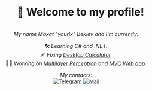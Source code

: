 <div id="user-content-toc" align="center">
  <ul>
    <summary>
      <h1 style="display: inline-block;">👋 Welcome to my profile!</h1>
    </summary>
  </ul>
</div>

<div align="center">

*My name Maxat "yourlx" Bekiev and I'm currently:*

🛠 *Learning C# and .NET.*
<br>
🩹 *Fixing [Desktop Calculator](https://github.com/yourlx/DesktopCalculator).*
<br>
👨‍💻 *Working on [Multilayer Perceptron](https://github.com/Effectuss/Multilayer-Perceptron-CPP-QT) and [MVC Web app](https://github.com/yourlx/InfoDashboard).*
<!--
<br>
🔎 Looking for C# backend internship or full time job.
-->

*My contacts:*
<br>
[![Telegram](https://img.shields.io/badge/telegram-black?style=for-the-badge&logo=telegram)](https://t.me/yourlx)
[![Mail](https://img.shields.io/badge/mail-black?style=for-the-badge&logo=gmail)](mailto:maxatbekiev@gmail.com)

</div>

<!--
<div align="center">

<details> <summary>Leetcode stats</summary>

![Leetcode](https://leetcard.jacoblin.cool/yourlx?theme=dark&font=ABeeZee&ext=heatmap)

</details>

[![Leetcode](https://img.shields.io/badge/leetcode-black?style=for-the-badge&logo=leetcode)](https://leetcode.com/yourlx/)

</div>
-->
